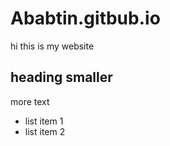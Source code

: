 # Ababtin.gitbub.io
hi this is my website
## heading smaller 
more text
* list item 1
* list item 2
